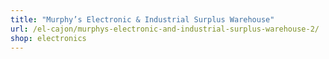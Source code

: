 ```yaml
---
title: "Murphy’s Electronic & Industrial Surplus Warehouse"
url: /el-cajon/murphys-electronic-and-industrial-surplus-warehouse-2/
shop: electronics
---
```

